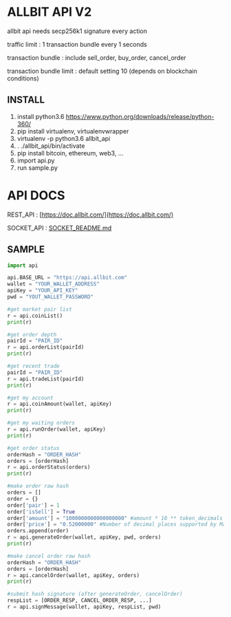 # ALLBIT API V2

allbit api needs secp256k1 signature every action

traffic limit : 1 transaction bundle every 1 seconds 

transaction bundle : include sell_order, buy_order, cancel_order 

transaction bundle limit : default setting 10 (depends on blockchain conditions)

## INSTALL

1. install python3.6
   https://www.python.org/downloads/release/python-360/
2. pip install virtualenv, virtualenvwrapper
3. virtualenv -p python3.6 allbit_api
4. . ./allbit_api/bin/activate
5. pip install bitcoin, ethereum, web3, ...
6. import api.py
7. run sample.py

# API DOCS

REST_API :  [https://doc.allbit.com/](https://doc.allbit.com/)

SOCKET_API : [SOCKET_README.md](SOCKET_README.md)

## SAMPLE

```python
import api

api.BASE_URL = "https://api.allbit.com"
wallet = "YOUR_WALLET_ADDRESS"
apiKey = "YOUR_API_KEY"
pwd = "YOUT_WALLET_PASSWORD"

#get market pair list
r = api.coinList()
print(r)

#get order depth
pairId = "PAIR_ID"
r = api.orderList(pairId)
print(r)

#get recent trade
pairId = "PAIR_ID"
r = api.tradeList(pairId)
print(r)

#get my account
r = api.coinAmount(wallet, apiKey)
print(r)

#get my waiting orders
r = api.runOrder(wallet, apiKey)
print(r)

#get order status
orderHash = "ORDER_HASH"
orders = [orderHash]
r = api.orderStatus(orders)
print(r)

#make order raw hash
orders = []
order = {}
order['pair'] = 1
order['isSell'] = True
order['amount'] = "1000000000000000000" #amount * 10 ** token_decimals
order['price'] = "0.52000000" #Number of decimal places supported by Market (ETH,BTC : 8 decimals)
orders.append(order)
r = api.generateOrder(wallet, apiKey, pwd, orders)
print(r)

#make cancel order raw hash
orderHash = "ORDER_HASH"
orders = [orderHash]
r = api.cancelOrder(wallet, apiKey, orders)
print(r)

#submit hash signature (after generateOrder, cancelOrder)
respList = [ORDER_RESP, CANCEL_ORDER_RESP, ...]
r = api.signMessage(wallet, apiKey, respList, pwd)
```



